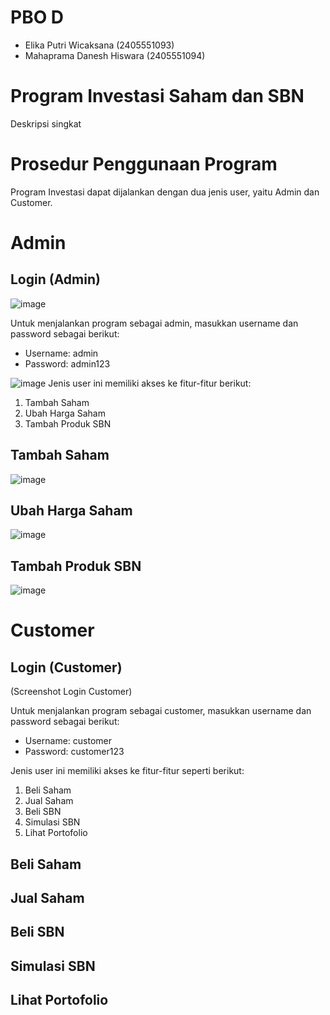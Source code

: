 # PBO D
* Elika Putri Wicaksana (2405551093)
* Mahaprama Danesh Hiswara (2405551094)

# Program Investasi Saham dan SBN
Deskripsi singkat

# Prosedur Penggunaan Program

Program Investasi dapat dijalankan dengan dua jenis user, yaitu Admin dan Customer.

# Admin
## Login (Admin)
![image](https://github.com/user-attachments/assets/19c388bb-0c45-4ba8-a9fa-7228827a99d6)

Untuk menjalankan program sebagai admin, masukkan username dan password sebagai berikut:
* Username: admin
* Password: admin123

![image](https://github.com/user-attachments/assets/a1ed41a4-dc1c-4a53-a681-489d09c6f4f4)
Jenis user ini memiliki akses ke fitur-fitur berikut:
1. Tambah Saham
2. Ubah Harga Saham
3. Tambah Produk SBN

## Tambah Saham
![image](https://github.com/user-attachments/assets/1c4877d7-8fe6-4bdd-b0d0-c64aa9e250df)

## Ubah Harga Saham
![image](https://github.com/user-attachments/assets/c2ab360e-5793-4875-9a54-3a186118e78f)

## Tambah Produk SBN
![image](https://github.com/user-attachments/assets/9a071454-df68-481d-ac19-1696ecd20cf9)

# Customer
## Login (Customer)
(Screenshot Login Customer)

Untuk menjalankan program sebagai customer, masukkan username dan password sebagai berikut:
* Username: customer
* Password: customer123

Jenis user ini memiliki akses ke fitur-fitur seperti berikut:
1. Beli Saham 
2. Jual Saham            
3. Beli SBN              
4. Simulasi SBN          
5. Lihat Portofolio

## Beli Saham
## Jual Saham
## Beli SBN
## Simulasi SBN
## Lihat Portofolio
